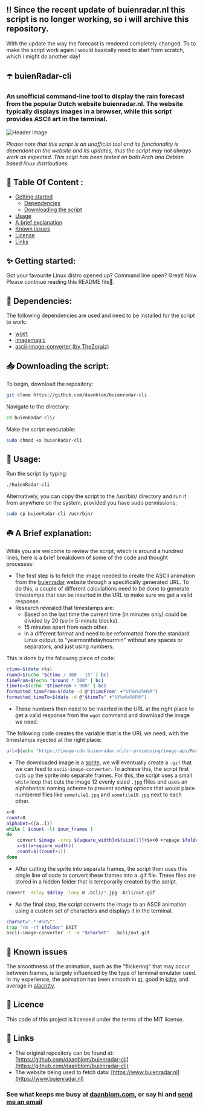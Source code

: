 ## ‼️ Since the recent update of buienradar.nl this script is no longer working, so i will archive this repository.
With the update the way the forecast is rendered completely changed. To to make the script work again i would basically need to start from scratch, which i might do another day!

## ☂️ buienRadar-cli 
### An unofficial command-line tool to display the rain forecast from the popular Dutch website buienradar.nl. The website typically displays images in a browser, while this script provides ASCII art in the terminal.

![Header image](img/buienradar-cli_header.gif?raw=true "Title")

_Please note that this script is an unofficial tool and its functionality is dependent on the website and its updates, thus the script may not always work as expected. This scipt has been tested on both Arch and Debian based linux distributions._

## 📓 Table Of Content :

- [Getting started](#-getting-started)
    - [Dependencies](#-dependencies)
    - [Downloading the script](#-downloading-the-script)
- [Usage](#-usage)
- [A brief explanation](#a-brief-explanation)
- [Known issues](#-known-issues)
- [License](#-license)
- [Links](#-links)

## ✨ Getting started:
Got your favourite Linux distro opened up? Command line open? Great! Now Please continue reading this README file👻.

## 🧱 Dependencies: 
The following dependencies are used and need to be installed for the script to work:
* [wget](http://www.gnu.org/software/wget/)
* [imagemagic](https://imagemagick.org/index.php)
* [ascii-image-converter (by TheZoraiz)](https://github.com/TheZoraiz/ascii-image-converter)

## 📥 Downloading the script: 
To begin, download the repository:
```bash
git clone https://github.com/daanblom/buienradar-cli
```
Navigate to the directory:
```bash
cd buienRadar-cli/
```
Make the script executable:
```bash
sudo chmod +x buienRadar-cli
```

## 🧪 Usage: 
Run the script by typing:
```bash
./buienRadar-cli
```
Alternatively, you can copy the script to the /usr/bin/ directory and run it from anywhere on the system, provided you have sudo permissions:
```bash
sudo cp buienRadar-cli /usr/bin/
```

## ☘️ A Brief explanation: 
While you are welcome to review the script, which is around a hundred lines, here is a brief breakdown of some of the code and thought processes:

- The first step is to fetch the image needed to create the ASCII animation from the [buienradar](https://www.buienradar.nl) website through a specifically generated URL. To do this, a couple of different calculations need to be done to generate timestamps that can be inserted in the URL to make sure we get a valid response.
- Research revealed that timestamps are:
	- Based on the last time the current time (in minutes only) could be divided by 20 (so in 5-minute blocks).
	- 15 minutes apart from each other.
	- In a different format and need to be reformatted from the standard Linux output, to "yearmonthdayhourmin" without any spaces or separators, and just using numbers.

This is done by the following piece of code:
```bash
ctime=$(date +%s)
round=$(echo "$ctime / 300 - 15" | bc)
timeFrom=$(echo "$round * 300" | bc)
timeTo=$(echo "$timeFrom + 900" | bc)
formatted_timeFrom=$(date -d @"$timeFrom" +"%Y%m%d%H%M")
formatted_timeTo=$(date -d @"$timeTo" +"%Y%m%d%H%M")
```

* These numbers then need to be inserted in the URL at the right place to get a valid response from the ```wget``` command and download the image we need.

The following code creates the variable that is the URL we need, with the timestamps injected at the right place:

```bash
url=$(echo "https://image-cdn.buienradar.nl/br-processing/image-api/RadarMapRainWebmercatorNL/Sprite/""$formatted_timeTo""__550x475_False_False_True_0_12_0_0_run""$formatted_timeFrom"".png")
```

- The downloaded image is a [sprite](https://en.wikipedia.org/wiki/Sprite_(computer_graphics)), we will eventually create a ```.gif``` that we can feed to ```ascii-image-converter```. To achieve this, the script first cuts up the sprite into separate frames. For this, the script uses a small ```while``` loop that cuts the image 12 evenly sized  ```.jpg```  ffiles and uses an alphabetical naming scheme to prevent sorting options that would place numbered files like ```somefile1.jpg``` and ```somefile10.jpg``` next to each other.
 
```bash
x=0
count=0
alphabet=({a..l})
while [ $count -lt $num_frames ]
do
    convert $image -crop ${square_width}x${size[1]}+$x+0 +repage $folder/${alphabet[$count]}.jpg
    x=$((x+square_width))
    count=$((count+1))
done
```

- After cutting the sprite into separate frames, the script then uses this single line of code to convert these frames into a .gif file. These files are stored in a hidden folder that is temporarily created by the script.

```bash
convert -delay $delay -loop 0 .bcli/*.jpg .bcli/out.gif
```

- As the final step, the script converts the image to an ASCII animation using a custom set of characters and displays it in the terminal.

```bash
charSet=".*:#oO\""
trap "rm -rf $folder" EXIT
ascii-image-converter -C -m "$charSet"  .bcli/out.gif
```

## 🚩 Known issues

The smoothness of the animation, such as the "flickering" that may occur between frames, is largely influenced by the type of terminal emulator used. In my experience, the animation has been smooth in [st](https://st.suckless.org/), good in [kitty](https://sw.kovidgoyal.net/kitty/), and average in [alacritty](https://github.com/alacritty/alacritty).


## 📜 Licence 

This code of this project is licensed under the terms of the MIT license.

## 🔗 Links 

- The original repository can be found at: [https://github.com/daanblom/buienradar-cli](https://github.com/daanblom/buienradar-cli)
- The website being used to fetch data: [https://www.buienradar.nl](https://www.buienradar.nl)

### See what keeps me busy at [daanblom.com](https://www.daanblom.com), or say hi and [send me an email](mailto:contact@daanblom.com)
